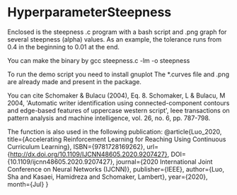 # HyperparameterSteepness
Enclosed is the steepness .c program with a bash script and .png graph for several steepness (alpha) values. As an example, the tolerance runs from 0.4 in the beginning to 0.01 at the end.  

You can make the binary by gcc steepness.c -lm -o steepness 

To run the demo script you need to install gnuplot 
The *.curves file and .png are already made and present in the package.  

You can cite Schomaker &amp; Bulacu (2004), Eq. 8.  Schomaker, L &amp; Bulacu, M 2004, 'Automatic writer identification using connected-component contours and edge-based features of uppercase western script', Ieee transactions on pattern analysis and machine intelligence, vol. 26, no. 6, pp. 787-798.  

The function is also used in the following publication: 
@article{Luo_2020, 
  title={Accelerating Reinforcement Learning for Reaching Using Continuous Curriculum Learning}, 
  ISBN={9781728169262}, url={http://dx.doi.org/10.1109/IJCNN48605.2020.9207427}, 
  DOI={10.1109/ijcnn48605.2020.9207427}, 
  journal={2020 International Joint Conference on Neural Networks (IJCNN)}, 
  publisher={IEEE}, 
  author={Luo, Sha and Kasaei, Hamidreza and Schomaker, Lambert}, 
  year={2020}, month={Jul} 
}

